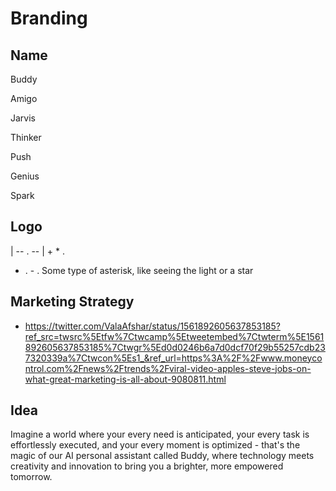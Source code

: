 # Branding

## Name
Buddy

Amigo

Jarvis

Thinker

Push

Genius

Spark

## Logo   
   |
-- . --
   |
+
*
  .   
- . - 
  .
Some type of asterisk, like seeing the light or a star

## Marketing Strategy
- https://twitter.com/ValaAfshar/status/1561892605637853185?ref_src=twsrc%5Etfw%7Ctwcamp%5Etweetembed%7Ctwterm%5E1561892605637853185%7Ctwgr%5Ed0d0246b6a7d0dcf70f29b55257cdb237320339a%7Ctwcon%5Es1_&ref_url=https%3A%2F%2Fwww.moneycontrol.com%2Fnews%2Ftrends%2Fviral-video-apples-steve-jobs-on-what-great-marketing-is-all-about-9080811.html

## Idea
Imagine a world where your every need is anticipated, your every task is effortlessly executed, and your every moment is optimized - that's the magic of our AI personal assistant called Buddy, where technology meets creativity and innovation to bring you a brighter, more empowered tomorrow.
